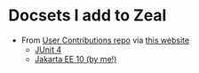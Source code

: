 # Docsets I add to Zeal

- From [User Contributions repo](https://github.com/Kapeli/Dash-User-Contributions) via [this website](https://zealusercontributions.vercel.app/)
  - [JUnit 4](https://zealusercontributions.vercel.app/api/docsets/JUnit4.xml)
  - [Jakarta EE 10 (by me!)](https://zealusercontributions.vercel.app/api/docsets/Jakarta_EE_10.xml)